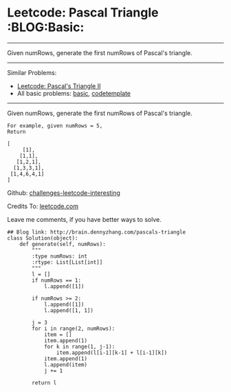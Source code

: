 # Leetcode: Pascal Triangle     :BLOG:Basic:


---

Given numRows, generate the first numRows of Pascal's triangle.  

---

Similar Problems:  
-   [Leetcode: Pascal's Triangle II](http://brain.dennyzhang.com/pascals-triangle-ii)
-   All basic problems: [basic](http://brain.dennyzhang.com/category/basic), [codetemplate](http://brain.dennyzhang.com/tag/codetemplate)

---

Given numRows, generate the first numRows of Pascal's triangle.  

    For example, given numRows = 5,
    Return
    
    [
         [1],
        [1,1],
       [1,2,1],
      [1,3,3,1],
     [1,4,6,4,1]
    ]

Github: [challenges-leetcode-interesting](https://github.com/DennyZhang/challenges-leetcode-interesting/tree/master/pascals-triangle)  

Credits To: [leetcode.com](https://leetcode.com/problems/pascals-triangle/description/)  

Leave me comments, if you have better ways to solve.  

    ## Blog link: http://brain.dennyzhang.com/pascals-triangle
    class Solution(object):
        def generate(self, numRows):
            """
            :type numRows: int
            :rtype: List[List[int]]
            """
            l = []
            if numRows == 1:
                l.append([1])
    
            if numRows >= 2:
                l.append([1])
                l.append([1, 1])
    
            j = 3
            for i in range(2, numRows):
                item = []
                item.append(1)
                for k in range(1, j-1):
                    item.append(l[i-1][k-1] + l[i-1][k])
                item.append(1)
                l.append(item)
                j += 1 
    
            return l